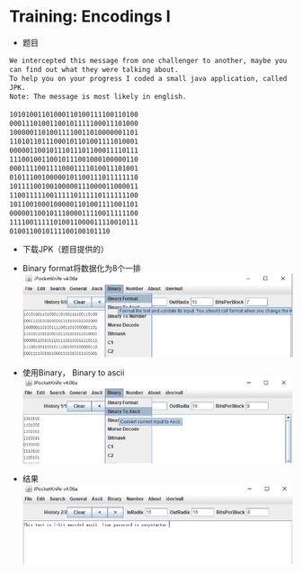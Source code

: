 
# Training: Encodings I

* 题目
``` 
We intercepted this message from one challenger to another, maybe you can find out what they were talking about.
To help you on your progress I coded a small java application, called JPK.
Note: The message is most likely in english.

10101001101000110100111100110100
00011101001100101111100011101000
10000011010011110011010000001101
11010110111000101101001111010001
00000110010111011101100011110111
11100100110010111001000100000110
00011110011110001111010011101001
01011100100000101100111011111110
10111100100100000111000011000011
11001111100111110111110111111100
10110010001000001101001111001101
00000110010111000011110011111100
11110011111010011000011110010111
0100110010111100100101110
```

* 下载JPK（题目提供的）
*  Binary format将数据化为8个一排
![Image text](./pic/8_pic_1.png)

* 使用Binary， Binary to ascii
![Image text](./pic/8_pic_2.png)

* 结果
![Image text](./pic/8_pic_3.png)